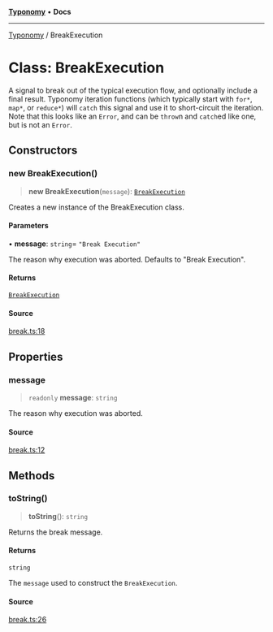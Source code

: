 [**Typonomy**](../README.md) • **Docs**

***

[Typonomy](../globals.md) / BreakExecution

# Class: BreakExecution

A signal to break out of the typical execution flow, and optionally include a final result.
Typonomy iteration functions (which typically start with `for*`, `map*`, or `reduce*`) will `catch` this signal
and use it to short-circuit the iteration.
Note that this looks like an `Error`, and can be `throw`n and `catch`ed like one, but is not an `Error`.

## Constructors

### new BreakExecution()

> **new BreakExecution**(`message`): [`BreakExecution`](BreakExecution.md)

Creates a new instance of the BreakExecution class.

#### Parameters

• **message**: `string`= `"Break Execution"`

The reason why execution was aborted. Defaults to "Break Execution".

#### Returns

[`BreakExecution`](BreakExecution.md)

#### Source

[break.ts:18](https://github.com/softcraft-development/typonomy/blob/862c1ddee53805e60a02ad4f6ec1cd71d6a929be/src/break.ts#L18)

## Properties

### message

> `readonly` **message**: `string`

The reason why execution was aborted.

#### Source

[break.ts:12](https://github.com/softcraft-development/typonomy/blob/862c1ddee53805e60a02ad4f6ec1cd71d6a929be/src/break.ts#L12)

## Methods

### toString()

> **toString**(): `string`

Returns the break message.

#### Returns

`string`

The `message` used to construct the `BreakExecution`.

#### Source

[break.ts:26](https://github.com/softcraft-development/typonomy/blob/862c1ddee53805e60a02ad4f6ec1cd71d6a929be/src/break.ts#L26)
